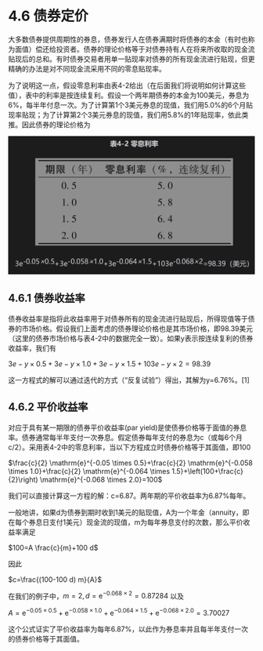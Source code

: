 # 4.6 债券定价

大多数债券提供周期性的券息，债券发行人在债券满期时将债券的本金（有时也称为面值）偿还给投资者。债券的理论价格等于对债券持有人在将来所收取的现金流贴现后的总和。有时债券交易者用单一贴现率对债券的所有现金流进行贴现，但更精确的办法是对不同现金流采用不同的零息贴现率。

为了说明这一点，假设零息利率由表4-2给出（在后面我们将说明如何计算这些值），表中的利率是按连续复利。假设一个两年期债券的本金为100美元，券息为6%，每半年付息一次。为了计算第1个3美元券息的现值，我们用5.0%的6个月贴现率贴现；为了计算第2个3美元券息的现值，我们用5.8%的1年贴现率，依此类推。因此债券的理论价格为

![](image-2.png)

## 4.6.1 债券收益率

债券收益率是指将此收益率用于对债券所有的现金流进行贴现后，所得现值等于债券的市场价格。假设我们上面考虑的债券理论价格也是其市场价格，即98.39美元（这里的债券市场价格与表4-2中的数据完全一致）。如果y表示按连续复利的债券收益率，我们有

$`3e-y×0.5+3e-y×1.0+3e-y×1.5+103e-y×2=98.39`$

这一方程式的解可以通过迭代的方式（“反复试验”）得出，其解为y=6.76%。[1]

## 4.6.2 平价收益率

对应于具有某一期限的债券平价收益率(par yield)是使债券价格等于面值的券息率。债券通常每半年支付一次券息。假定债券每年支付的券息为c（或每6个月c/2）。采用表4-2中的零息利率，当以下方程成立时债券价格等于其面值，即100

$`\frac{c}{2} \mathrm{e}^{-0.05 \times 0.5}+\frac{c}{2} \mathrm{e}^{-0.058 \times 1.0}+\frac{c}{2} \mathrm{e}^{-0.064 \times 1.5}+\left(100+\frac{c}{2}\right) \mathrm{e}^{-0.068 \times 2.0}=100`$

我们可以直接计算这一方程的解：c=6.87。两年期的平价收益率为6.87%每年。

一般地讲，如果d为债券到期时收到1美元的贴现值，A为一个年金（annuity，即在每个券息日支付1美元）现金流的现值，m为每年券息支付的次数，那么平价收益率满足

$`100=A \frac{c}{m}+100 d`$

因此

$`c=\frac{(100-100 d) m}{A}`$

在我们的例子中，$`m=2, d=\mathrm{e}^{-0.068 \times 2}=0.87284`$ 以及 

$`A=\mathrm{e}^{-0.05 \times 0.5}+\mathrm{e}^{-0.058 \times 1.0}+\mathrm{e}^{-0.064 \times 1.5}+\mathrm{e}^{-0.068 \times 2.0}=3.70027`$

这个公式证实了平价收益率为每年6.87%，以此作为券息率并且每半年支付一次的债券价格等于其面值。